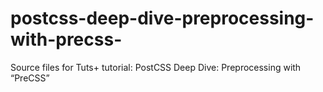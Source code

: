 # postcss-deep-dive-preprocessing-with-precss-
Source files for Tuts+ tutorial: PostCSS Deep Dive: Preprocessing with “PreCSS”
